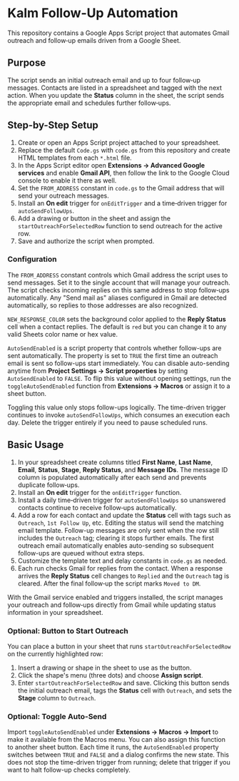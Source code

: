 # Kalm Follow-Up Automation

This repository contains a Google Apps Script project that automates Gmail outreach and follow‑up emails driven from a Google Sheet.

## Purpose

The script sends an initial outreach email and up to four follow‑up messages. Contacts are listed in a spreadsheet and tagged with the next action. When you update the **Status** column in the sheet, the script sends the appropriate email and schedules further follow‑ups.

## Step-by-Step Setup

1. Create or open an Apps Script project attached to your spreadsheet.
2. Replace the default `Code.gs` with `code.gs` from this repository and create HTML templates from each `*.html` file.
3. In the Apps Script editor open **Extensions → Advanced Google services** and enable **Gmail API**, then follow the link to the Google Cloud console to enable it there as well.
4. Set the `FROM_ADDRESS` constant in `code.gs` to the Gmail address that will send your outreach messages.
5. Install an **On edit** trigger for `onEditTrigger` and a time‑driven trigger for `autoSendFollowUps`.
6. Add a drawing or button in the sheet and assign the `startOutreachForSelectedRow` function to send outreach for the active row.
7. Save and authorize the script when prompted.

### Configuration

The `FROM_ADDRESS` constant controls which Gmail address the script uses to send messages. Set it to the single account that will manage your outreach. The script checks incoming replies on this same address to stop follow‑ups automatically.
Any "Send mail as" aliases configured in Gmail are detected automatically, so replies to those addresses are also recognized.

`NEW_RESPONSE_COLOR` sets the background color applied to the **Reply Status** cell when a contact replies. The default is `red` but you can change it to any valid Sheets color name or hex value.

`AutoSendEnabled` is a script property that controls whether follow-ups are sent
automatically. The property is set to `TRUE` the first time an outreach email is
sent so follow-ups start immediately. You can disable auto-sending anytime from
**Project Settings → Script properties** by setting `AutoSendEnabled` to
`FALSE`. To flip this value without opening settings, run the
`toggleAutoSendEnabled` function from **Extensions → Macros** or assign it to a
sheet button.

Toggling this value only stops follow-ups logically. The time-driven trigger
continues to invoke `autoSendFollowUps`, which consumes an execution each day.
Delete the trigger entirely if you need to pause scheduled runs.

## Basic Usage

1. In your spreadsheet create columns titled **First Name**, **Last Name**, **Email**, **Status**, **Stage**, **Reply Status**, and **Message IDs**.
   The message ID column is populated automatically after each send and prevents duplicate follow‑ups.
2. Install an **On edit** trigger for the `onEditTrigger` function.
3. Install a daily time‑driven trigger for `autoSendFollowUps` so unanswered contacts continue to receive follow‑ups automatically.
4. Add a row for each contact and update the **Status** cell with tags such as `Outreach`, `1st Follow Up`, etc. Editing the status will send the matching email template.
   Follow-up messages are only sent when the row still includes the `Outreach` tag; clearing it stops further emails.
   The first outreach email automatically enables auto-sending so subsequent follow-ups are queued without extra steps.
5. Customize the template text and delay constants in `code.gs` as needed.
6. Each run checks Gmail for replies from the contact. When a response arrives the **Reply Status** cell changes to `Replied` and the `Outreach` tag is cleared. After the final follow‑up the script marks `Moved to DM`.

With the Gmail service enabled and triggers installed, the script manages your outreach and follow‑ups directly from Gmail while updating status information in your spreadsheet.

### Optional: Button to Start Outreach

You can place a button in your sheet that runs `startOutreachForSelectedRow` on
the currently highlighted row:

1. Insert a drawing or shape in the sheet to use as the button.
2. Click the shape's menu (three dots) and choose **Assign script**.
3. Enter `startOutreachForSelectedRow` and save.
Clicking this button sends the initial outreach email, tags the **Status** cell with `Outreach`, and sets the **Stage** column to `Outreach`.

### Optional: Toggle Auto-Send

Import `toggleAutoSendEnabled` under **Extensions → Macros → Import** to make it
available from the Macros menu. You can also assign this function to another
sheet button. Each time it runs, the `AutoSendEnabled` property switches between
`TRUE` and `FALSE` and a dialog confirms the new state.
This does not stop the time-driven trigger from running; delete that trigger if
you want to halt follow-up checks completely.
